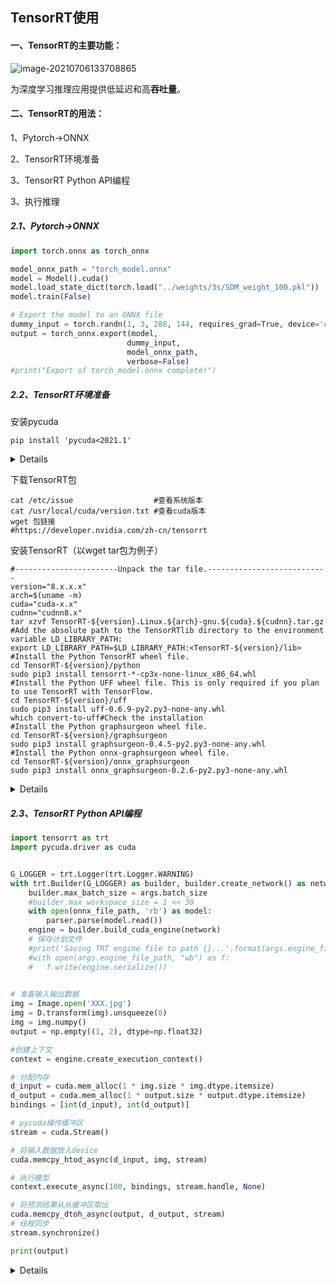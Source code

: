 ## TensorRT使用

#### 一、TensorRT的主要功能：

![image-20210706133708865](https://user-images.githubusercontent.com/13610075/124576817-4254d200-de7f-11eb-989a-c2aed33f0f3c.png)


为深度学习推理应用提供低延迟和高**吞吐量**。

#### 二、TensorRT的用法：

1、Pytorch->ONNX

2、TensorRT环境准备

3、TensorRT Python API编程 

3、执行推理

##### 2.1、Pytorch->ONNX

```python
import torch.onnx as torch_onnx

model_onnx_path = "torch_model.onnx"
model = Model().cuda()
model.load_state_dict(torch.load("../weights/3s/SDM_weight_100.pkl"))
model.train(False)

# Export the model to an ONNX file
dummy_input = torch.randn(1, 3, 288, 144, requires_grad=True, device='cuda')
output = torch_onnx.export(model, 
                          dummy_input, 
                          model_onnx_path, 
                          verbose=False)
#print("Export of torch_model.onnx complete!")
```

##### 2.2、TensorRT环境准备

安装pycuda

```shell
pip install 'pycuda<2021.1'
```

<details>
    https://docs.nvidia.com/deeplearning/tensorrt/install-guide/index.html#installing-pycuda
</details>


下载TensorRT包

```shell
cat /etc/issue					#查看系统版本
cat /usr/local/cuda/version.txt	#查看cuda版本
wget 包链接
#https://developer.nvidia.com/zh-cn/tensorrt
```

安装TensorRT（以wget tar包为例子）

```shell
#-----------------------Unpack the tar file.---------------------------
version="8.x.x.x"
arch=$(uname -m)
cuda="cuda-x.x"
cudnn="cudnn8.x"
tar xzvf TensorRT-${version}.Linux.${arch}-gnu.${cuda}.${cudnn}.tar.gz
#Add the absolute path to the TensorRTlib directory to the environment variable LD_LIBRARY_PATH:
export LD_LIBRARY_PATH=$LD_LIBRARY_PATH:<TensorRT-${version}/lib>
#Install the Python TensorRT wheel file.
cd TensorRT-${version}/python
sudo pip3 install tensorrt-*-cp3x-none-linux_x86_64.whl
#Install the Python UFF wheel file. This is only required if you plan to use TensorRT with TensorFlow.
cd TensorRT-${version}/uff
sudo pip3 install uff-0.6.9-py2.py3-none-any.whl
which convert-to-uff#Check the installation
#Install the Python graphsurgeon wheel file.
cd TensorRT-${version}/graphsurgeon
sudo pip3 install graphsurgeon-0.4.5-py2.py3-none-any.whl
#Install the Python onnx-graphsurgeon wheel file.
cd TensorRT-${version}/onnx_graphsurgeon
sudo pip3 install onnx_graphsurgeon-0.2.6-py2.py3-none-any.whl
```

<details>
    https://docs.nvidia.com/deeplearning/tensorrt/install-guide/index.html#downloading
</details>

##### 2.3、TensorRT Python API编程

```python
import tensorrt as trt
import pycuda.driver as cuda


G_LOGGER = trt.Logger(trt.Logger.WARNING)
with trt.Builder(G_LOGGER) as builder, builder.create_network() as network,trt.OnnxParser(network, G_LOGGER) as parser:
    builder.max_batch_size = args.batch_size
    #builder.max_workspace_size = 1 << 30
    with open(onnx_file_path, 'rb') as model:
    	parser.parse(model.read())
    engine = builder.build_cuda_engine(network)
    # 保存计划文件
    #print('Saving TRT engine file to path {}...'.format(args.engine_file_path))
    #with open(args.engine_file_path, "wb") as f:
    #	f.write(engine.serialize())
    

# 准备输入输出数据
img = Image.open('XXX.jpg')
img = D.transform(img).unsqueeze(0)
img = img.numpy()
output = np.empty((1, 2), dtype=np.float32)

#创建上下文
context = engine.create_execution_context()

# 分配内存
d_input = cuda.mem_alloc(1 * img.size * img.dtype.itemsize)
d_output = cuda.mem_alloc(1 * output.size * output.dtype.itemsize)
bindings = [int(d_input), int(d_output)]

# pycuda操作缓冲区
stream = cuda.Stream()

# 将输入数据放入device
cuda.memcpy_htod_async(d_input, img, stream)

# 执行模型
context.execute_async(100, bindings, stream.handle, None)

# 将预测结果从从缓冲区取出
cuda.memcpy_dtoh_async(output, d_output, stream)
# 线程同步
stream.synchronize()

print(output)
```

<details>
    https://www.pythonheidong.com/blog/article/414249/147956bcff90e79e65e9/
</details>

